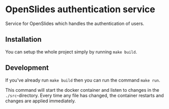 # OpenSlides authentication service

Service for OpenSlides which handles the authentication of users.

## Installation

You can setup the whole project simply by running `make build`.

## Development

If you've already run `make build` then you can run the command `make run`.

This command will start the docker container and listen to changes in the `./src`-directory. Every time any file has changed, the container restarts and changes are applied immediately.
